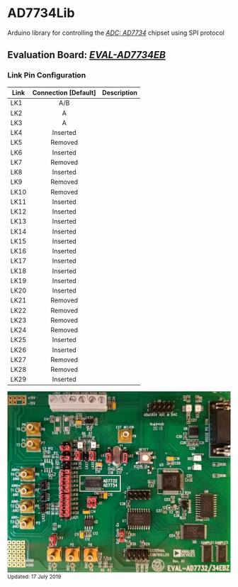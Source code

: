 # AD7734Lib

Arduino library for controlling the *[ADC: AD7734]* chipset using SPI protocol

## **Evaluation Board**: *[EVAL-AD7734EB]*

### Link Pin Configuration
   | Link | Connection [Default] | Description |
   | ---- | :------------------: | ----------- |
   | LK1  |         A/B          |
   | LK2  |          A           |
   | LK3  |          A           |
   | LK4  |       Inserted       |
   | LK5  |       Removed        |
   | LK6  |       Inserted       |
   | LK7  |       Removed        |
   | LK8  |       Inserted       |
   | LK9  |       Removed        |
   | LK10 |       Removed        |
   | LK11 |       Inserted       |
   | LK12 |       Inserted       |
   | LK13 |       Inserted       |
   | LK14 |       Inserted       |
   | LK15 |       Inserted       |
   | LK16 |       Inserted       |
   | LK17 |       Inserted       |
   | LK18 |       Inserted       |
   | LK19 |       Inserted       |
   | LK20 |       Inserted       |
   | LK21 |       Removed        |
   | LK22 |       Removed        |
   | LK23 |       Removed        |
   | LK24 |       Removed        |
   | LK25 |       Inserted       |
   | LK26 |       Inserted       |
   | LK27 |       Removed        |
   | LK28 |       Removed        |
   | LK29 |       Inserted       |


![ADC LINKS](./docs/20170717.AD7734(ADC)_Links.jpg)
<sup> Updated: 17 July 2019 </sup>

[ADC: AD7734]: https://www.analog.com/media/en/technical-documentation/data-sheets/AD7734.pdf
[EVAL-AD7734EB]: ./docs/EVAL-AD7734EB_revA.pdf